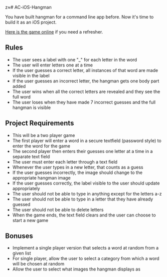z≈# AC-iOS-Hangman

You have built hangman for a command line app before.  Now it's time to build it as an iOS project.

[Here is the game online](http://www.playhangman.com/PH.asp?g=SCRABBLE7) if you need a refresher.

## Rules

- The user sees a label with one "_" for each letter in the word
- The user will enter letters one at a time
- If the user guesses a correct letter, all instances of that word are made visible in the label
- If the user guesses an incorrect letter, the hangman gets one body part added
- The user wins when all the correct letters are revealed and they see the full word
- The user loses when they have made 7 incorrect guesses and the full hangman is visible

## Project Requirements

- This will be a two player game
- The first player will enter a word in a secure textfield (password style) to enter the word for the game
- The second player then enters their guesses one letter at a time in a separate text field
- The user must enter each letter through a text field
- Whenever the user types in a new letter, that counts as a guess
- If the user guesses incorrectly, the image should change to the appropriate hangman image
- If the user guesses correctly, the label visible to the user should update appropriately
- The user should not be able to type in anything except for the letters a-z
- The user should not be able to type in a letter that they have already guessed
- The user should not be able to delete letters
- When the game ends, the text field clears and the user can choose to start a new game

## Bonuses

- Implement a single player version that selects a word at random from a given list
- For single player, allow the user to select a category from which a word will be chosen at random
- Allow the user to select what images the hangman displays as
